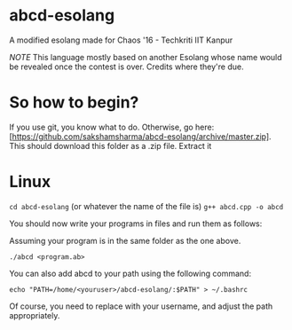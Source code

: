 # abcd-esolang
A modified esolang made for Chaos '16 - Techkriti IIT Kanpur

*NOTE* This language mostly based on another Esolang whose name would be revealed once the contest is over.
Credits where they're due.

# So how to begin?
If you use git, you know what to do. Otherwise, go here:
[https://github.com/sakshamsharma/abcd-esolang/archive/master.zip].
This should download this folder as a .zip file. Extract it

# Linux
`cd abcd-esolang` (or whatever the name of the file is)
`g++ abcd.cpp -o abcd`

You should now write your programs in files and run them as follows:

Assuming your program is in the same folder as the one above.
```
./abcd <program.ab>
```

You can also add abcd to your path using the following command:

```
echo "PATH=/home/<youruser>/abcd-esolang/:$PATH" > ~/.bashrc
```

Of course, you need to replace <youruser> with your username, and adjust the path appropriately.
